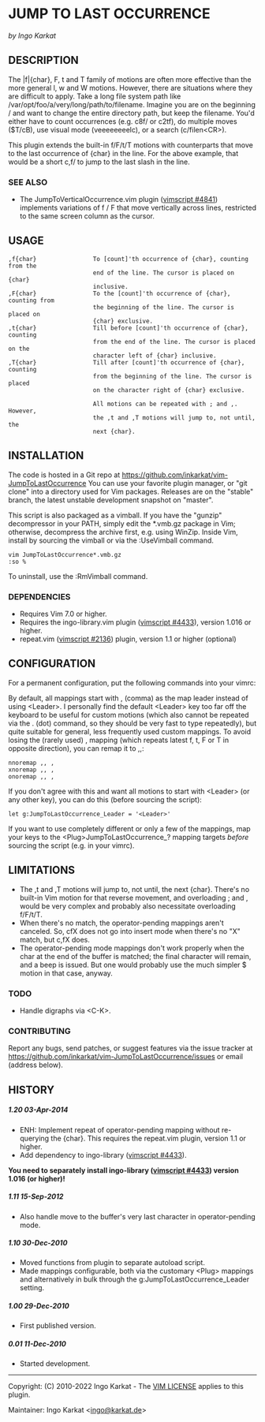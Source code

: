 JUMP TO LAST OCCURRENCE
===============================================================================
_by Ingo Karkat_

DESCRIPTION
------------------------------------------------------------------------------

The |f|{char}, F, t and T family of motions are often more effective
than the more general l, w and W motions. However, there are situations
where they are difficult to apply.
Take a long file system path like /var/opt/foo/a/very/long/path/to/filename.
Imagine you are on the beginning / and want to change the entire directory
path, but keep the filename. You'd either have to count occurrences (e.g. c8f/
or c2tf), do multiple moves ($T/cB), use visual mode (veeeeeeeelc), or a
search (c/filen&lt;CR&gt;).

This plugin extends the built-in f/F/t/T motions with counterparts that move
to the last occurrence of {char} in the line. For the above example, that
would be a short c,f/ to jump to the last slash in the line.

### SEE ALSO

- The JumpToVerticalOccurrence.vim plugin ([vimscript #4841](http://www.vim.org/scripts/script.php?script_id=4841)) implements
  variations of f / F that move vertically across lines, restricted to the
  same screen column as the cursor.

USAGE
------------------------------------------------------------------------------

    ,f{char}                To [count]'th occurrence of {char}, counting from the
                            end of the line. The cursor is placed on {char}
                            inclusive.
    ,F{char}                To the [count]'th occurrence of {char}, counting from
                            the beginning of the line. The cursor is placed on
                            {char} exclusive.
    ,t{char}                Till before [count]'th occurrence of {char}, counting
                            from the end of the line. The cursor is placed on the
                            character left of {char} inclusive.
    ,T{char}                Till after [count]'th occurrence of {char}, counting
                            from the beginning of the line. The cursor is placed
                            on the character right of {char} exclusive.

                            All motions can be repeated with ; and ,. However,
                            the ,t and ,T motions will jump to, not until, the
                            next {char}.

INSTALLATION
------------------------------------------------------------------------------

The code is hosted in a Git repo at
    https://github.com/inkarkat/vim-JumpToLastOccurrence
You can use your favorite plugin manager, or "git clone" into a directory used
for Vim packages. Releases are on the "stable" branch, the latest unstable
development snapshot on "master".

This script is also packaged as a vimball. If you have the "gunzip"
decompressor in your PATH, simply edit the \*.vmb.gz package in Vim; otherwise,
decompress the archive first, e.g. using WinZip. Inside Vim, install by
sourcing the vimball or via the :UseVimball command.

    vim JumpToLastOccurrence*.vmb.gz
    :so %

To uninstall, use the :RmVimball command.

### DEPENDENCIES

- Requires Vim 7.0 or higher.
- Requires the ingo-library.vim plugin ([vimscript #4433](http://www.vim.org/scripts/script.php?script_id=4433)), version 1.016 or
  higher.
- repeat.vim ([vimscript #2136](http://www.vim.org/scripts/script.php?script_id=2136)) plugin, version 1.1 or higher (optional)

CONFIGURATION
------------------------------------------------------------------------------

For a permanent configuration, put the following commands into your vimrc:

By default, all mappings start with , (comma) as the map leader instead of
using &lt;Leader&gt;. I personally find the default &lt;Leader&gt; key too far off the
keyboard to be useful for custom motions (which also cannot be repeated via
the . (dot) command, so they should be very fast to type repeatedly), but
quite suitable for general, less frequently used custom mappings.
To avoid losing the (rarely used) , mapping (which repeats latest f, t, F or
T in opposite direction), you can remap it to ,,:

    nnoremap ,, ,
    xnoremap ,, ,
    onoremap ,, ,

If you don't agree with this and want all motions to start with &lt;Leader&gt; (or
any other key), you can do this (before sourcing the script):

    let g:JumpToLastOccurrence_Leader = '<Leader>'

If you want to use completely different or only a few of the mappings, map
your keys to the &lt;Plug&gt;JumpToLastOccurrence\_? mapping targets _before_
sourcing the script (e.g. in your vimrc).

LIMITATIONS
------------------------------------------------------------------------------

- The ,t and ,T motions will jump to, not until, the next {char}. There's no
  built-in Vim motion for that reverse movement, and overloading ; and , would
  be very complex and probably also necessitate overloading f/F/t/T.
- When there's no match, the operator-pending mappings aren't canceled. So,
  cfX does not go into insert mode when there's no "X" match, but c,fX does.
- The operator-pending mode mappings don't work properly when the char at the
  end of the buffer is matched; the final character will remain, and a beep is
  issued. But one would probably use the much simpler $ motion in that case,
  anyway.

### TODO

- Handle digraphs via &lt;C-K&gt;.

### CONTRIBUTING

Report any bugs, send patches, or suggest features via the issue tracker at
https://github.com/inkarkat/vim-JumpToLastOccurrence/issues or email (address
below).

HISTORY
------------------------------------------------------------------------------

##### 1.20    03-Apr-2014
- ENH: Implement repeat of operator-pending mapping without re-querying the
  {char}. This requires the repeat.vim plugin, version 1.1 or higher.
- Add dependency to ingo-library ([vimscript #4433](http://www.vim.org/scripts/script.php?script_id=4433)).

__You need to separately
  install ingo-library ([vimscript #4433](http://www.vim.org/scripts/script.php?script_id=4433)) version 1.016 (or higher)!__

##### 1.11    15-Sep-2012
- Also handle move to the buffer's very last character in operator-pending mode.

##### 1.10    30-Dec-2010
- Moved functions from plugin to separate autoload script.
- Made mappings configurable, both via the customary &lt;Plug&gt; mappings and
  alternatively in bulk through the g:JumpToLastOccurrence\_Leader setting.

##### 1.00    29-Dec-2010
- First published version.

##### 0.01    11-Dec-2010
- Started development.

------------------------------------------------------------------------------
Copyright: (C) 2010-2022 Ingo Karkat -
The [VIM LICENSE](http://vimdoc.sourceforge.net/htmldoc/uganda.html#license) applies to this plugin.

Maintainer:     Ingo Karkat &lt;ingo@karkat.de&gt;
